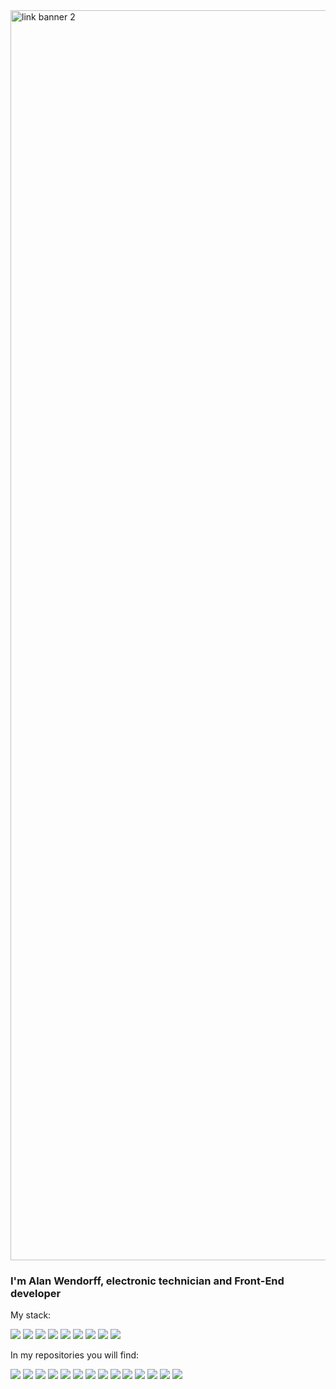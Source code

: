 <img width="2000" alt="link banner 2" src="https://github.com/AlanWendorff/AlanWendorff/assets/62715512/9f492fff-4015-48e2-ab3d-3c0f54d8580f">

<h3><b>I'm Alan Wendorff, electronic technician and Front-End developer</b></h3>

My stack:

<img src="https://img.shields.io/badge/-React-20232A?logo=React&logoColor=white"/> <a href="https://nextjs.org/"><img src="https://img.shields.io/badge/-Next-087ea4?logo=nextdotjs&logoColor=white"/></a>
<img src="https://img.shields.io/badge/-Vite.js-6c1991?logo=vite&logoColor=white"/>
<a href="https://www.typescriptlang.org/"><img src="https://img.shields.io/badge/-TypeScript-3178C6?logo=TypeScript&logoColor=white"/></a>
<img src="https://img.shields.io/badge/-JavaScript-F7DF1E?logo=JavaScript&logoColor=white"/>
<a href="https://sass-lang.com/"><img src="https://img.shields.io/badge/-Sass-CC6699?logo=Sass&logoColor=white"/></a>
<a href="https://www.framer.com/"><img src="https://img.shields.io/badge/-Framer%20Motion-6c1991?logo=framer"/></a>
<a href="https://storybook.js.org/"><img src="https://img.shields.io/badge/-Storybook-FF4785?logo=Storybook&logoColor=white"/></a>
<a href="https://www.atlassian.com/es/software/jira"><img src="https://img.shields.io/badge/-Jira-0052CC?logo=Jira-Software"/></a>

In my repositories you will find:

<a href="https://nextjs.org/"><img src="https://img.shields.io/badge/-Next-087ea4?logo=nextdotjs&logoColor=white"/></a>
<img src="https://img.shields.io/badge/-React-20232A?logo=React&logoColor=white"/>
<img src="https://img.shields.io/badge/-Vite.js-6c1991?logo=vite&logoColor=white"/>
<a href="https://www.typescriptlang.org/"><img src="https://img.shields.io/badge/-TypeScript-3178C6?logo=TypeScript&logoColor=white"/></a>
<img src="https://img.shields.io/badge/-JavaScript-F7DF1E?logo=JavaScript&logoColor=white"/>
<img src="https://img.shields.io/badge/-Node.js-43853D?logo=Node.js&logoColor=white"/>
<img src="https://img.shields.io/badge/-c%2B%2B-00599C?logo=c%2B%2B&logoColor=white"/>
<img src="https://img.shields.io/badge/-Python-14354C?logo=python&logoColor=white"/>
<img src="https://img.shields.io/badge/-HTML5-E34F26?logo=html5&logoColor=white"/>
<img src="https://img.shields.io/badge/-CSS3-1572B6?logo=css3&logoColor=white"/>
<a href="https://sass-lang.com/"><img src="https://img.shields.io/badge/-Sass-CC6699?logo=Sass&logoColor=white"/></a>
<a href="https://www.framer.com/"><img src="https://img.shields.io/badge/-Framer%20Motion-6c1991?logo=framer"/></a>
<a href="https://storybook.js.org/"><img src="https://img.shields.io/badge/-Storybook-FF4785?logo=Storybook&logoColor=white"/></a>
<img src="https://img.shields.io/badge/-Material--UI-0081CB?logo=material-ui&logoColor=white"/>


